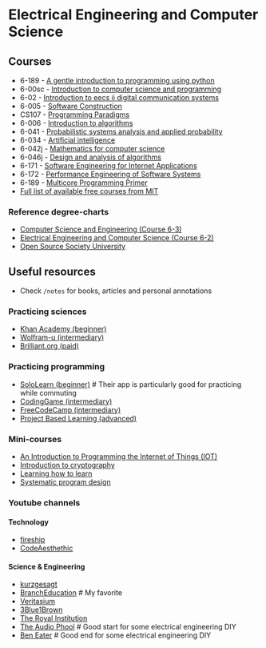 # Electrical Engineering and Computer Science

## Courses
- 6-189 - [A gentle introduction to programming using python](https://ocw.mit.edu/courses/electrical-engineering-and-computer-science/6-189-a-gentle-introduction-to-programming-using-python-january-iap-2011/)
- 6-00sc - [Introduction to computer science and programming](https://ocw.mit.edu/courses/electrical-engineering-and-computer-science/6-00sc-introduction-to-computer-science-and-programming-spring-2011/)
- 6-02 - [Introduction to eecs ii digital communication systems](https://ocw.mit.edu/courses/6-02-introduction-to-eecs-ii-digital-communication-systems-fall-2012/)
- 6-005 - [Software Construction](https://ocw.mit.edu/ans7870/6/6.005/s16/)
- CS107 - [Programming Paradigms](https://see.stanford.edu/Course/CS107)
- 6-006 - [Introduction to algorithms](https://ocw.mit.edu/courses/electrical-engineering-and-computer-science/6-006-introduction-to-algorithms-fall-2011/)
- 6-041 - [Probabilistic systems analysis and applied probability](https://ocw.mit.edu/courses/electrical-engineering-and-computer-science/6-041-probabilistic-systems-analysis-and-applied-probability-fall-2010/)
- 6-034 - [Artificial intelligence](https://ocw.mit.edu/courses/electrical-engineering-and-computer-science/6-034-artificial-intelligence-fall-2010/)
- 6-042j - [Mathematics for computer science](https://ocw.mit.edu/courses/6-042j-mathematics-for-computer-science-fall-2010/)
- 6-046j - [Design and analysis of algorithms](https://ocw.mit.edu/courses/electrical-engineering-and-computer-science/6-046j-design-and-analysis-of-algorithms-spring-2015/)
- 6-171 - [Software Engineering for Internet Applications](https://ocw.mit.edu/courses/electrical-engineering-and-computer-science/6-171-software-engineering-for-internet-applications-fall-2003/)
- 6-172 - [Performance Engineering of Software Systems](https://ocw.mit.edu/courses/electrical-engineering-and-computer-science/6-172-performance-engineering-of-software-systems-fall-2010/)
- 6-189 - [Multicore Programming Primer](https://ocw.mit.edu/courses/electrical-engineering-and-computer-science/6-189-multicore-programming-primer-january-iap-2007/)
- [Full list of available free courses from MIT](https://ocw.mit.edu/courses/electrical-engineering-and-computer-science/)

### Reference degree-charts
* [Computer Science and Engineering (Course 6-3)](http://catalog.mit.edu/degree-charts/computer-science-engineering-course-6-3/)
* [Electrical Engineering and Computer Science (Course 6-2)](http://catalog.mit.edu/degree-charts/electrical-engineering-computer-science-course-6-2/)
* [Open Source Society University](https://github.com/ossu/computer-science)

## Useful resources
- Check `/notes` for books, articles and personal annotations

### Practicing sciences
* [Khan Academy (beginner)](https://www.khanacademy.org/math/)
* [Wolfram-u (intermediary)](https://www.wolfram.com/wolfram-u/catalog/mathematics/)
* [Brilliant.org (paid)](https://brilliant.org/)

### Practicing programming
* [SoloLearn (beginner)](https://www.sololearn.com/learning) # Their app is particularly good for practicing while commuting
* [CodingGame (intermediary)](https://www.codingame.com/start)
* [FreeCodeCamp (intermediary)](https://www.freecodecamp.org/)
* [Project Based Learning (advanced)](https://github.com/practical-tutorials/project-based-learning)

### Mini-courses
* [An Introduction to Programming the Internet of Things (IOT)](https://www.coursera.org/specializations/iot)
* [Introduction to cryptography](https://www.wolfram.com/wolfram-u/introduction-to-cryptography)
* [Learning how to learn](https://www.coursera.org/learn/learning-how-to-learn)
* [Systematic program design](https://www.youtube.com/@systematicprogramdesign7962)

### Youtube channels
#### Technology
* [fireship](https://www.youtube.com/@Fireship)
* [CodeAesthethic](https://www.youtube.com/@CodeAesthetic)
#### Science & Engineering
* [kurzgesagt](https://www.youtube.com/@kurzgesagt)
* [BranchEducation](https://www.youtube.com/@BranchEducation) # My favorite
* [Veritasium](https://www.youtube.com/@veritasium)
* [3Blue1Brown](https://www.youtube.com/@3blue1brown)
* [The Royal Institution](https://www.youtube.com/@TheRoyalInstitution)
* [The Audio Phool](https://www.youtube.com/@TheAudioPhool) # Good start for some electrical engineering DIY
* [Ben Eater](https://www.youtube.com/@BenEater) # Good end for some electrical engineering DIY 
